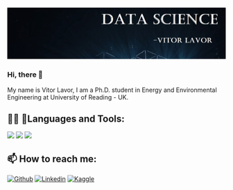 ![banner](https://github.com/vitorlavor/vitorlavor/blob/main/banner_portfolio.jpg)

### Hi, there 👋

My name is Vitor Lavor,  I am a Ph.D. student in Energy and Environmental Engineering at University of Reading - UK.

## 👨‍💻 🔨Languages and Tools:

  <code><img width="10%" src="https://www.vectorlogo.zone/logos/python/python-ar21.svg"></code>
  <code><img width="10%" src="https://www.vectorlogo.zone/logos/jupyter/jupyter-ar21.svg"></code>
  <code><img width="10%" src="https://www.vectorlogo.zone/logos/mysql/mysql-ar21.svg"></code>

## 📫 How to reach me: 

[![Github](https://img.shields.io/badge/-Github-333?style=flat&logo=Github&logoColor=white)](https://github.com/vitorlavor)
[![Linkedin](https://img.shields.io/badge/-LinkedIn-blue?style=flat&logo=Linkedin&logoColor=white)](https://www.linkedin.com/in/vitorlavor/)
[![Kaggle](https://img.shields.io/badge/-Kaggle-20beff?style=flat&logo=Kaggle&logoColor=white)](https://www.kaggle.com/vitorlavor)


<!-- [![Facebook](http://i.imgur.com/fep1WsG.png) Facebook](https://facebook.com/akhilgkrishnan9800)
<br />
<code><img width="10%" src="https://www.vectorlogo.zone/logos/tensorflow/tensorflow-ar21.svg"></code>
![Author](https://img.shields.io/badge/Author-Vitor-purple.svg)

